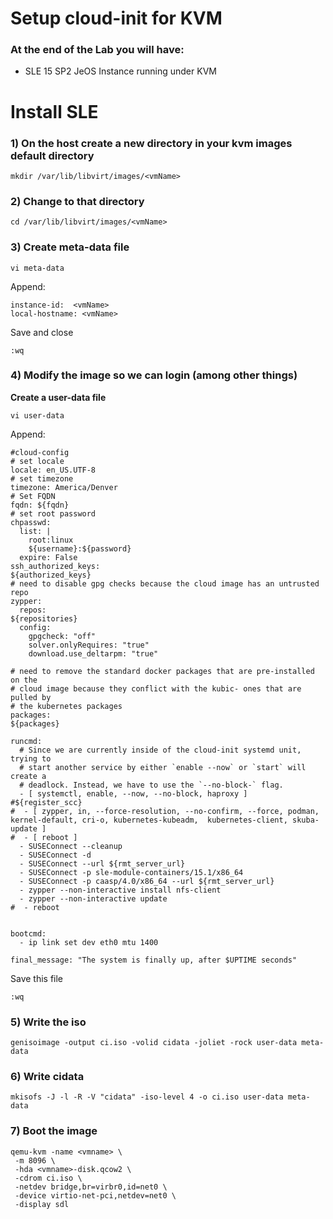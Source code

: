 # Setup cloud-init for KVM

### At the end of the Lab you will have:
- SLE 15 SP2 JeOS Instance running under KVM

# Install SLE

### 1) On the host create a new directory in your kvm images default directory
```
mkdir /var/lib/libvirt/images/<vmName>
```
### 2) Change to that directory
```
cd /var/lib/libvirt/images/<vmName>
```
### 3) Create meta-data file
```
vi meta-data
```
Append:
```
instance-id:  <vmName>
local-hostname: <vmName>
```
Save and close
```
:wq
```
### 4) Modify the image so we can login (among other things)
**Create a user-data file**
```
vi user-data
```
Append:
```
#cloud-config
# set locale
locale: en_US.UTF-8
# set timezone
timezone: America/Denver
# Set FQDN
fqdn: ${fqdn}
# set root password
chpasswd:
  list: |
    root:linux
    ${username}:${password}
  expire: False
ssh_authorized_keys:
${authorized_keys}
# need to disable gpg checks because the cloud image has an untrusted repo
zypper:
  repos:
${repositories}
  config:
    gpgcheck: "off"
    solver.onlyRequires: "true"
    download.use_deltarpm: "true"

# need to remove the standard docker packages that are pre-installed on the
# cloud image because they conflict with the kubic- ones that are pulled by
# the kubernetes packages
packages:
${packages}

runcmd:
  # Since we are currently inside of the cloud-init systemd unit, trying to
  # start another service by either `enable --now` or `start` will create a
  # deadlock. Instead, we have to use the `--no-block-` flag.
  - [ systemctl, enable, --now, --no-block, haproxy ]
#${register_scc}
#  - [ zypper, in, --force-resolution, --no-confirm, --force, podman, kernel-default, cri-o, kubernetes-kubeadm,  kubernetes-client, skuba-update ]
#  - [ reboot ]
  - SUSEConnect --cleanup
  - SUSEConnect -d
  - SUSEConnect --url ${rmt_server_url}
  - SUSEConnect -p sle-module-containers/15.1/x86_64
  - SUSEConnect -p caasp/4.0/x86_64 --url ${rmt_server_url}
  - zypper --non-interactive install nfs-client
  - zypper --non-interactive update
#  - reboot


bootcmd:
  - ip link set dev eth0 mtu 1400

final_message: "The system is finally up, after $UPTIME seconds"
```
Save this file
```
:wq
```
### 5) Write the iso

```
genisoimage -output ci.iso -volid cidata -joliet -rock user-data meta-data
```

### 6) Write cidata
```
mkisofs -J -l -R -V "cidata" -iso-level 4 -o ci.iso user-data meta-data
```
### 7) Boot the image
```
qemu-kvm -name <vmname> \
 -m 8096 \
 -hda <vmname>-disk.qcow2 \
 -cdrom ci.iso \
 -netdev bridge,br=virbr0,id=net0 \
 -device virtio-net-pci,netdev=net0 \
 -display sdl
 ```
